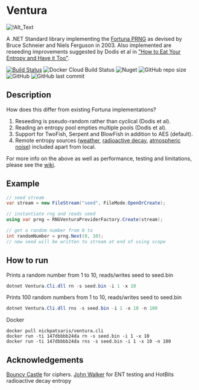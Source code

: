 # Ventura 
![!Alt_Text](https://live.staticflickr.com/65535/48260901146_95a33faff0_q_d.jpg)

A .NET Standard library implementing the [Fortuna PRNG](https://en.wikipedia.org/wiki/Fortuna_(PRNG)) as devised by Bruce Schneier and Niels Ferguson in 2003. Also implemented are reseeding improvements suggested by Dodis et al in ["How to Eat Your Entropy and Have it Too"](https://eprint.iacr.org/2014/167).

[![Build Status](https://travis-ci.com/nickpts/Ventura.svg?branch=master)](https://travis-ci.com/nickpts/Ventura)
![Docker Cloud Build Status](https://img.shields.io/docker/cloud/build/nickpatsaris/ventura.cli.svg)
![Nuget](https://img.shields.io/nuget/v/Ventura.svg)
![GitHub repo size](https://img.shields.io/github/repo-size/nickpts/Ventura.svg)
![GitHub](https://img.shields.io/github/license/nickpts/Ventura.svg)
![GitHub last commit](https://img.shields.io/github/last-commit/nickpts/Ventura.svg)

## Description
How does this differ from existing Fortuna implementations?
  1. Reseeding is pseudo-random rather than cyclical (Dodis et al).
  2. Reading an entropy pool empties multiple pools (Dodis et al).
  3. Support for TwoFish, Serpent and BlowFish in addition to AES (default).
  4. Remote entropy sources ([weather](https://rapidapi.com/community/api/open-weather-map), [radioactive decay](https://www.fourmilab.ch/hotbits/), [atmospheric noise](https://www.random.org/bytes/)) included apart from local.
  
For more info on the above as well as performance, testing and limitations, please see the [wiki](https://github.com/nickpts/Ventura/wiki).
  
## Example
```C#
// seed stream
var stream = new FileStream("seed", FileMode.OpenOrCreate);

// instantiate rng and reads seed
using var prng = RNGVenturaProviderFactory.Create(stream);

// get a random number from 0 to 
int randomNumber = prng.Next(0, 10); 
// new seed will be written to stream at end of using scope
```
## How to run
Prints a random number from 1 to 10, reads/writes seed to seed.bin
```powershell
dotnet Ventura.Cli.dll rn -s seed.bin -i 1 -x 10
```
Prints 100 random numbers from 1 to 10, reads/writes seed to seed.bin
```powershell
dotnet Ventura.Cli.dll rns -s seed.bin -i 1 -x 10 -n 100
```
Docker
```docker
docker pull nickpatsaris/ventura.cli
docker run -ti 147dbbbb24da rn -s seed.bin -i 1 -x 10
docker run -ti 147dbbbb24da rns -s seed.bin -i 1 -x 10 -n 100
```

## Acknowledgements
[Bouncy Castle](https://www.bouncycastle.org/) for ciphers.
[John Walker](https://www.fourmilab.ch/random/) for ENT testing and HotBits radioactive decay entropy
